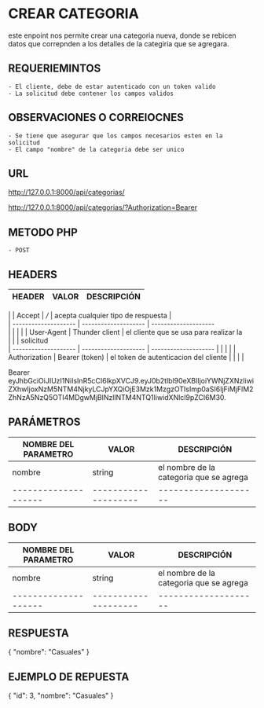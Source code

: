 
#  CREAR CATEGORIA # 

este enpoint nos permite crear una categoria nueva, donde se rebicen datos que correpnden a los detalles de la categiria que se agregara. 

## REQUERIEMINTOS

    - El cliente, debe de estar autenticado con un token valido
    - La solicitud debe contener los campos validos 

## OBSERVACIONES O CORREIOCNES

    - Se tiene que asegurar que los campos necesarios esten en la solicitud 
    - El campo "nombre" de la categoria debe ser unico

## URL

http://127.0.0.1:8000/api/categorias/ 

http://127.0.0.1:8000/api/categorias/?Authorization=Bearer 

## METODO PHP 

    - POST

## HEADERS 

| HEADER               | VALOR                 | DESCRIPCIÓN                            |
| -------------------- | --------------------- | -----------                            |
|
|   Accept             | */*                   | acepta cualquier tipo de respuesta 
|    
| -------------------- | --------------------  | --------------------               
|                      |                       |                                        |
|   User-Agent         | Thunder client        | el cliente que se usa para realizar la  
|                      |                       |  solicitud              
| -------------------- | --------------------  | --------------------
|                      |                       |                                        |
| Authorization        | Bearer    (token)     | el token de autenticacion del cliente  |
|                      |                       |  

Bearer eyJhbGciOiJIUzI1NiIsInR5cCI6IkpXVCJ9.eyJ0b2tlbl90eXBlIjoiYWNjZXNzIiwiZXhwIjoxNzM5NTM4NjkyLCJpYXQiOjE3Mzk1MzgzOTIsImp0aSI6IjFiMjFlM2ZhNzA5NzQ5OTI4MDgwMjBlNzllNTM4NTQ1IiwidXNlcl9pZCI6M30.


## PARÁMETROS 

| NOMBRE DEL PARAMETRO | VALOR                 | DESCRIPCIÓN                              |
| -------------------- | --------------------- | -----------                              |
|   nombre             | string                | el nombre de la categoria que se agrega  |
| -------------------- | --------------------  | --------------------

## BODY

| NOMBRE DEL PARAMETRO | VALOR                 | DESCRIPCIÓN                              |
| -------------------- | --------------------- | -----------                              |
|   nombre             | string                | el nombre de la categoria que se agrega  |
| -------------------- | --------------------  | --------------------


## RESPUESTA

{
  "nombre": "Casuales"
}

## EJEMPLO DE REPUESTA

{
  "id": 3,
  "nombre": "Casuales"
}

